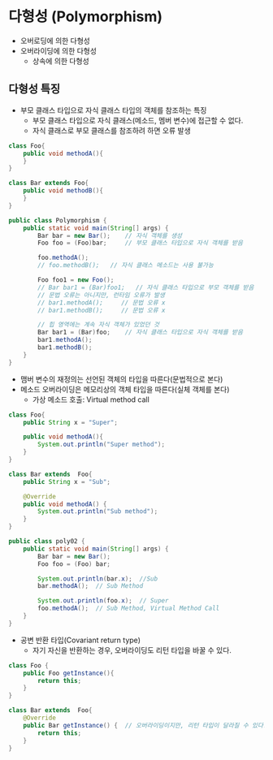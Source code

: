 # 다형성 (Polymorphism)
* 오버로딩에 의한 다형성
* 오버라이딩에 의한 다형성
    * 상속에 의한 다형성
    
## 다형성 특징
* 부모 클래스 타입으로 자식 클래스 타입의 객체를 참조하는 특징
    * 부모 클래스 타입으로 자식 클래스(메소드, 멤버 변수)에 접근할 수 없다.
    * 자식 클래스로 부모 클래스를 참조하려 하면 오류 발생
```java
class Foo{
    public void methodA(){
    }
}

class Bar extends Foo{
    public void methodB(){
    }
}

public class Polymorphism {
    public static void main(String[] args) {
        Bar bar = new Bar();    // 자식 객체를 생성
        Foo foo = (Foo)bar;     // 부모 클래스 타입으로 자식 객체를 받음

        foo.methodA();
        // foo.methodB();   // 자식 클래스 메소드는 사용 불가능

        Foo foo1 = new Foo();
        // Bar bar1 = (Bar)foo1;   // 자식 클래스 타입으로 부모 객체를 받음
        // 문법 오류는 아니지만, 런타임 오류가 발생
        // bar1.methodA();     // 문법 오류 x
        // bar1.methodB();     // 문법 오류 x

        // 힙 영역에는 계속 자식 객체가 있었던 것
        Bar bar1 = (Bar)foo;    // 자식 클래스 타입으로 자식 객체를 받음
        bar1.methodA();
        bar1.methodB();
    }
}
```

* 맴버 변수의 재정의는 선언된 객체의 타입을 따른다(문법적으로 본다)
* 메소드 오버라이딩은 메모리상의 객체 타입을 따른다(실체 객체를 본다)
    * 가상 메소드 호출: Virtual method call
```java
class Foo{
    public String x = "Super";

    public void methodA(){
        System.out.println("Super method");
    }
}

class Bar extends  Foo{
    public String x = "Sub";

    @Override
    public void methodA() {
        System.out.println("Sub method");
    }
}

public class poly02 {
    public static void main(String[] args) {
        Bar bar = new Bar();
        Foo foo = (Foo) bar;

        System.out.println(bar.x);  //Sub
        bar.methodA();  // Sub Method

        System.out.println(foo.x);  // Super
        foo.methodA();  // Sub Method, Virtual Method Call
    }
}
```
* 공변 반환 타입(Covariant return type)
    * 자기 자신을 반환하는 경우, 오버라이딩도 리턴 타입을 바꿀 수 있다.
```java
class Foo {
    public Foo getInstance(){
        return this;
    }
}

class Bar extends  Foo{
    @Override
    public Bar getInstance() {  // 오버라이딩이지만, 리턴 타입이 달라질 수 있다.
        return this;
    }
}
```